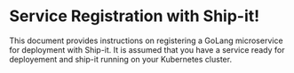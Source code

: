 # Service Registration with Ship-it!

This document provides instructions on registering a GoLang microservice for deployment with Ship-it. It is assumed that you have a service ready for deployement and ship-it running on your Kubernetes cluster.

